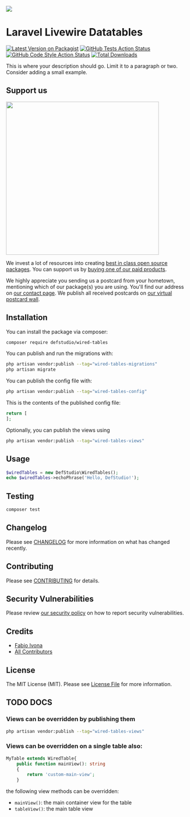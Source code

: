 
[<img src="https://github-ads.s3.eu-central-1.amazonaws.com/support-ukraine.svg?t=1" />](https://supportukrainenow.org)

# Laravel Livewire Datatables

[![Latest Version on Packagist](https://img.shields.io/packagist/v/defstudio/wired-tables.svg?style=flat-square)](https://packagist.org/packages/defstudio/wired-tables)
[![GitHub Tests Action Status](https://img.shields.io/github/workflow/status/defstudio/wired-tables/run-tests?label=tests)](https://github.com/defstudio/wired-tables/actions?query=workflow%3Arun-tests+branch%3Amain)
[![GitHub Code Style Action Status](https://img.shields.io/github/workflow/status/defstudio/wired-tables/Check%20&%20fix%20styling?label=code%20style)](https://github.com/defstudio/wired-tables/actions?query=workflow%3A"Check+%26+fix+styling"+branch%3Amain)
[![Total Downloads](https://img.shields.io/packagist/dt/defstudio/wired-tables.svg?style=flat-square)](https://packagist.org/packages/defstudio/wired-tables)

This is where your description should go. Limit it to a paragraph or two. Consider adding a small example.

## Support us

[<img src="https://github-ads.s3.eu-central-1.amazonaws.com/wired-tables.jpg?t=1" width="419px" />](https://spatie.be/github-ad-click/wired-tables)

We invest a lot of resources into creating [best in class open source packages](https://spatie.be/open-source). You can support us by [buying one of our paid products](https://spatie.be/open-source/support-us).

We highly appreciate you sending us a postcard from your hometown, mentioning which of our package(s) you are using. You'll find our address on [our contact page](https://spatie.be/about-us). We publish all received postcards on [our virtual postcard wall](https://spatie.be/open-source/postcards).

## Installation

You can install the package via composer:

```bash
composer require defstudio/wired-tables
```

You can publish and run the migrations with:

```bash
php artisan vendor:publish --tag="wired-tables-migrations"
php artisan migrate
```

You can publish the config file with:

```bash
php artisan vendor:publish --tag="wired-tables-config"
```

This is the contents of the published config file:

```php
return [
];
```

Optionally, you can publish the views using

```bash
php artisan vendor:publish --tag="wired-tables-views"
```

## Usage

```php
$wiredTables = new DefStudio\WiredTables();
echo $wiredTables->echoPhrase('Hello, DefStudio!');
```

## Testing

```bash
composer test
```

## Changelog

Please see [CHANGELOG](CHANGELOG.md) for more information on what has changed recently.

## Contributing

Please see [CONTRIBUTING](https://github.com/spatie/.github/blob/main/CONTRIBUTING.md) for details.

## Security Vulnerabilities

Please review [our security policy](../../security/policy) on how to report security vulnerabilities.

## Credits

- [Fabio Ivona](https://github.com/def-studio)
- [All Contributors](../../contributors)

## License

The MIT License (MIT). Please see [License File](LICENSE.md) for more information.



## TODO DOCS

### Views can be overridden by publishing them
```bash
php artisan vendor:publish --tag="wired-tables-views"
```

### Views can be overridden on a single table also:
```php
MyTable extends WiredTable{
    public function mainView(): string
    {
        return 'custom-main-view';
    }
```

the following view methods can be overridden:
- `mainView()`: the main container view for the table
- `tableView()`: the main table view
